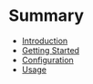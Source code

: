 # Summary

* [Introduction](README.md)
* [Getting Started](getting-started.md)
* [Configuration](configuration.md)
* [Usage](usage.md)
